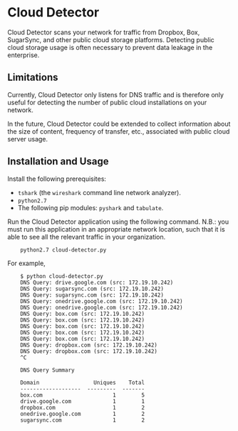 # Cloud Detector

Cloud Detector scans your network for traffic from Dropbox, Box, SugarSync, and
other public cloud storage platforms. Detecting public cloud storage usage is
often necessary to prevent data leakage in the enterprise.

## Limitations

Currently, Cloud Detector only listens for DNS traffic and is therefore only
useful for detecting the number of public cloud installations on your network.

In the future, Cloud Detector could be extended to collect information about
the size of content, frequency of transfer, etc., associated with public cloud
server usage.

## Installation and Usage

Install the following prerequisites:

* `tshark` (the `wireshark` command line network analyzer).
* `python2.7`
* The following pip modules: `pyshark` and `tabulate`.

Run the Cloud Detector application using the following command. N.B.: you must
run this application in an appropriate network location, such that it is able
to see all the relevant traffic in your organization.

```
    python2.7 cloud-detector.py
```

For example,

```
    $ python cloud-detector.py 
    DNS Query: drive.google.com (src: 172.19.10.242)
    DNS Query: sugarsync.com (src: 172.19.10.242)
    DNS Query: sugarsync.com (src: 172.19.10.242)
    DNS Query: onedrive.google.com (src: 172.19.10.242)
    DNS Query: onedrive.google.com (src: 172.19.10.242)
    DNS Query: box.com (src: 172.19.10.242)
    DNS Query: box.com (src: 172.19.10.242)
    DNS Query: box.com (src: 172.19.10.242)
    DNS Query: box.com (src: 172.19.10.242)
    DNS Query: box.com (src: 172.19.10.242)
    DNS Query: dropbox.com (src: 172.19.10.242)
    DNS Query: dropbox.com (src: 172.19.10.242)
    ^C

    DNS Query Summary

    Domain                 Uniques    Total
    -------------------  ---------  -------
    box.com                      1        5
    drive.google.com             1        1
    dropbox.com                  1        2
    onedrive.google.com          1        2
    sugarsync.com                1        2
```
